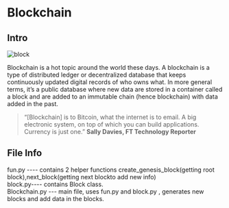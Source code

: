 # Blockchain

## Intro

![block](https://user-images.githubusercontent.com/17298412/31894359-d7b11242-b82b-11e7-95d6-2e0e6eb2cc2d.gif)


Blockchain is a hot topic around the world these days.
A blockchain is a type of distributed ledger or decentralized database that keeps continuously
updated digital records of who owns what. 
In more general terms, it’s a public database where new data are
stored in a container called a block and are added to an immutable chain (hence blockchain) with data added in the past.

>“[Blockchain] is to Bitcoin, what the internet is to email. A big electronic system, on top of which you can build applications. Currency is just one.” 
>  **Sally Davies, FT Technology Reporter**


## File Info

fun.py ---- contains 2 helper functions create_genesis_block(getting root block),next_block(getting next blockto add new info)</br>
block.py---- contains Block class.</br>
Blockchain.py --- main file, uses fun.py and block.py , generates new blocks and add data in the blocks.


  
